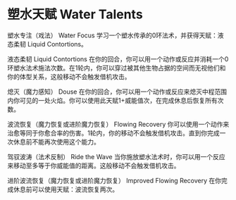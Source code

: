 # 塑水天赋 Water Talents

塑水专注（戏法） Water Focus
学习一个塑水传承的0环法术，并获得天赋：液态柔韧 Liquid Contortions。

液态柔韧 Liquid Contortions
在你的回合，你可以用一个动作或反应并消耗一个0环塑水法术施法次数。在1轮内，你可以穿过被其他生物占据的空间而无视他们和你的体型关系，这般移动不会触发借机攻击。

熄灭（魔力感知） Douse
在你的回合，你可以用一个动作或反应来熄灭中程范围内你可见的一处火焰。你可以使用此天赋1+威能值次，在完成休息后恢复所有次数。

波流恢复（魔力恢复或进阶魔力恢复） Flowing Recovery
你可以使用一个动作来治愈等同于你愈合率的伤害。1轮内，你的移动不会触发借机攻击。直到你完成一次休息前不能再次使用这个能力。

驾驭波涛（法术反制） Ride the Wave
当你施放塑水法术时，你可以用一个反应来移动至多等于你威能值的距离。这般移动不会触发借机攻击。

进阶波流恢复（魔力恢复或进阶魔力恢复） Improved Flowing Recovery
在你完成休息前可以使用天赋：波流恢复两次。

 
